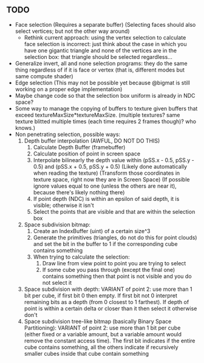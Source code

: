 ## TODO
- Face selection (Requires a separate buffer) (Selecting faces should also select vertices; but not the other way around)
    - Rethink current approach: using the vertex selection to calculate face selection is incorrect: just think about the case in which you have one gigantic triangle and none of the vertices are in the selection box: that triangle should be selected regardless...
- Generalize invert, all and none selection programs: they do the same thing regardless of if it is face or vertex (that is, different modes but same compute shader)
- Edge selection (This may not be possible yet because @bigmat is still working on a proper edge implementation)
- Maybe change code so that the selection box uniform is already in NDC space?
- Some way to manage the copying of buffers to texture given buffers that exceed textureMaxSize*textureMaxSize. (multiple textures? same texture blitted multiple times (each time requires 2 frames though)? who knows.)
- Non penetrating selection, possible ways:
    1. Depth buffer interpolation (AWFUL, DO NOT DO THIS)
        1. Calculate Depth Buffer (framebuffer)
        2. Calculate position of point in screen space
        3. Interpolate bilinearly the depth value within (pSS.x - 0.5, pSS.y - 0.5) and (pSS.x + 0.5, pSS.y + 0.5) 
        (Likely done automatically when reading the texture) 
        (Transform those coordinates in texture space, right now they are in Screen Space)
        (If possible ignore values equal to one (unless the others are near it), because there's likely nothing there)
        4. If point depth (NDC) is within an epsilon of said depth, it is visible; otherwise it isn't
        5. Select the points that are visible and that are within the selection box
    2. Space subdivision bitmap:
        1. Create an IndexBuffer (uint) of a certain size^3
        2. Generate the primitives (triangles, do not do this for point clouds) and set the bit in the buffer to 1 if the corresponding cube contains something
        3. When trying to calculate the selection:
            1. Draw line from view point to point you are trying to select
            2. If some cube you pass through (except the final one) contains something then that point is not visible and you do not select it
    3. Space subdivision with depth:
        VARIANT of point 2: use more than 1 bit per cube, if  first bit 0 then empty. If first bit not 0 interpret remaining bits as a depth (from 0 closest to 1 farthest). If depth of point is within a certain 
        delta or closer than it then select it otherwise don't
    4. Space subdivision tree-like bitmap (basically Binary Space Partitioning):
        VARIANT of point 2: use more than 1 bit per cube (either fixed or a variable amount, but a variable amount would remove the constant access time). The first bit indicates if the entire cube contains something, all
        the others indicate if recursively smaller cubes inside that cube contain something